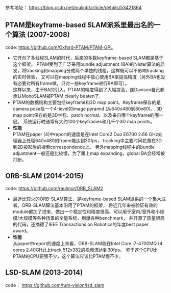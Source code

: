 参考地址： https://blog.csdn.net/mulinb/article/details/53421864  

## PTAM是keyframe-based SLAM派系里最出名的一个算法 (2007-2008)   
code: https://github.com/Oxford-PTAM/PTAM-GPL  
- 它开创了多线程SLAM的时代，后来的多数keyframe-based SLAM都是基于这个框架。
PTAM受到了广泛采用bundle adjustment (BA)的Nister算法的启发，将tracking和mapping分成两个单独的线程，这样既可以不影响tracking的实时体验，
又可以在mapping线程中放心使用BA来提高精度（另外BA也没有必要对所有frame做，只对一些keyframe进行BA即可）。  
这样以来，由于BA的引入，PTAM的精度得到了大幅提高，连Davison自己都承认MonoSLAM被PTAM clearly beaten了.  
- PTAM的数据结构主要包括keyframe和3D map point。Keyframe保存的是camera pose及一个4-level的image pyramid (从640x480到80x60)。
3D map point保存的是3D坐标、patch normal、以及来自哪个keyframe的哪一层。
系统运行时通常有大约100个keyframes和几千个3D map points。  
- **性能**  
PTAM在paper [4]中report的速度是在Intel Core2 Duo E6700 2.66 GHz处理器上处理640x480的frame能达到30fps，
tracking中主要时间花费在3D到2D投影后的搜索correspondence上。
另外mapping线程中的bundle adjustment一般还是比较慢，为了跟上map expanding，global BA会经常被打断。  


## ORB-SLAM (2014-2015)   
code: https://github.com/raulmur/ORB_SLAM2   
- 最近比较火的ORB-SLAM算法，是keyframe-based SLAM派系的一个集大成者。ORB-SLAM算法基本沿用了PTAM的框架，
将近几年来被验证有效的module都加了进来，做出一个稳定性和精度很高、可以用于室内/室外和小规模/大规模等各种场景的全能系统，刷爆各种benchmark，
并开源了质量很高的代码，还摘得了IEEE Transactions on Robotics的年度best paper award。  
- **性能**  
从paper中report的速度上来看，ORB-SLAM能在Intel Core i7-4700MQ (4 cores 2.40GHz)上track 512x382的视频流达到30fps。
鉴于这个CPU比PTAM的CPU要强不少，这个算法应该比PTAM慢不少。  

## LSD-SLAM (2013-2014)  
code： https://github.com/tum-vision/lsd_slam  

